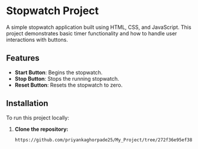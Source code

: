 # Stopwatch Project

A simple stopwatch application built using HTML, CSS, and JavaScript. This project demonstrates basic timer functionality and how to handle user interactions with buttons.

## Features

- **Start Button**: Begins the stopwatch.
- **Stop Button**: Stops the running stopwatch.
- **Reset Button**: Resets the stopwatch to zero.

## Installation

To run this project locally:

1. **Clone the repository:**
   ```bash
   https://github.com/priyankaghorpade25/My_Project/tree/272f36e95ef38cd3da6049600d00b46ea5873a56/stopwatch
   
